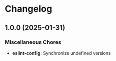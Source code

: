 # Changelog

## 1.0.0 (2025-01-31)


### Miscellaneous Chores

* **eslint-config:** Synchronize undefined versions
